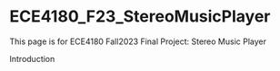 # ECE4180_F23_StereoMusicPlayer
This page is for ECE4180 Fall2023 Final Project: Stereo Music Player

Introduction

